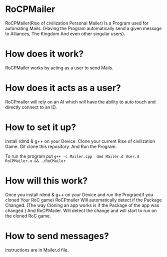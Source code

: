 # RoCPMailer

RoCPMailer(Rise of civilization Personal Mailer) Is a Program used for automating Mails. (Having the Program automatically send a given message to Alliances, The Kingdom And even other singular users). 

# How does it work? 

RoCPMailer works by acting as a user to send Mails. 

# How does it acts as a user? 

RoCPmailer will rely on an AI which will have the ability to auto touch and directly connect to an ID. 

# How to set it up? 

Install rdmd & g++ on your Device. 
Clone your current Rise of civilization Game. 
Git clone this repository. 
And Run the Program. 

To run the program put `g++ -c Mailer.cpp  dmd Mailer.d User.d RoCPMailer.o && ./RoCMailer `

# How will this work? 
Once you install rdmd & g++ on your Device and run the Program(if you cloned Your RoC game) RoCPmailer Will automatically detect if the Package Changed. (The way Cloning an app works is if the Package of the app was changed.) And RoCPMailer. Will detect the change and will start to run on the cloned RoC game.

# How to send messages? 

Instructions are in Mailer.d file. 
